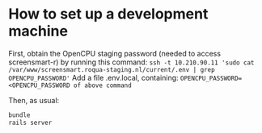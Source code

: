 # How to set up a development machine

First, obtain the OpenCPU staging password (needed to access screensmart-r) by running this command:
`ssh -t 10.210.90.11 'sudo cat /var/www/screensmart.roqua-staging.nl/current/.env | grep OPENCPU_PASSWORD'`
Add a file .env.local, containing:
`OPENCPU_PASSWORD=<OPENCPU_PASSWORD of above command`

Then, as usual:
```bash
bundle
rails server
```

